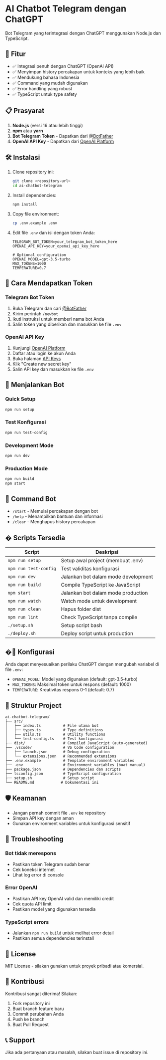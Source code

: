 # AI Chatbot Telegram dengan ChatGPT

Bot Telegram yang terintegrasi dengan ChatGPT menggunakan Node.js dan TypeScript.

## 🚀 Fitur

- ✅ Integrasi penuh dengan ChatGPT (OpenAI API)
- ✅ Menyimpan history percakapan untuk konteks yang lebih baik
- ✅ Mendukung bahasa Indonesia
- ✅ Command yang mudah digunakan
- ✅ Error handling yang robust
- ✅ TypeScript untuk type safety

## 📋 Prasyarat

1. **Node.js** (versi 16 atau lebih tinggi)
2. **npm** atau **yarn**
3. **Bot Telegram Token** - Dapatkan dari [@BotFather](https://t.me/botfather)
4. **OpenAI API Key** - Dapatkan dari [OpenAI Platform](https://platform.openai.com/api-keys)

## 🛠️ Instalasi

1. Clone repository ini:
   ```bash
   git clone <repository-url>
   cd ai-chatbot-telegram
   ```

2. Install dependencies:
   ```bash
   npm install
   ```

3. Copy file environment:
   ```bash
   cp .env.example .env
   ```

4. Edit file `.env` dan isi dengan token Anda:
   ```env
   TELEGRAM_BOT_TOKEN=your_telegram_bot_token_here
   OPENAI_API_KEY=your_openai_api_key_here
   
   # Optional configuration
   OPENAI_MODEL=gpt-3.5-turbo
   MAX_TOKENS=1000
   TEMPERATURE=0.7
   ```

## 🎯 Cara Mendapatkan Token

### Telegram Bot Token

1. Buka Telegram dan cari [@BotFather](https://t.me/botfather)
2. Kirim perintah `/newbot`
3. Ikuti instruksi untuk memberi nama bot Anda
4. Salin token yang diberikan dan masukkan ke file `.env`

### OpenAI API Key

1. Kunjungi [OpenAI Platform](https://platform.openai.com/)
2. Daftar atau login ke akun Anda
3. Buka halaman [API Keys](https://platform.openai.com/api-keys)
4. Klik "Create new secret key"
5. Salin API key dan masukkan ke file `.env`

## 🚀 Menjalankan Bot

### Quick Setup
```bash
npm run setup
```

### Test Konfigurasi
```bash
npm run test-config
```

### Development Mode
```bash
npm run dev
```

### Production Mode
```bash
npm run build
npm start
```

## 📱 Command Bot

- `/start` - Memulai percakapan dengan bot
- `/help` - Menampilkan bantuan dan informasi
- `/clear` - Menghapus history percakapan

## �️ Scripts Tersedia

| Script | Deskripsi |
|--------|-----------|
| `npm run setup` | Setup awal project (membuat .env) |
| `npm run test-config` | Test validitas konfigurasi |
| `npm run dev` | Jalankan bot dalam mode development |
| `npm run build` | Compile TypeScript ke JavaScript |
| `npm start` | Jalankan bot dalam mode production |
| `npm run watch` | Watch mode untuk development |
| `npm run clean` | Hapus folder dist |
| `npm run lint` | Check TypeScript tanpa compile |
| `./setup.sh` | Setup script bash |
| `./deploy.sh` | Deploy script untuk production |

## �🔧 Konfigurasi

Anda dapat menyesuaikan perilaku ChatGPT dengan mengubah variabel di file `.env`:

- `OPENAI_MODEL`: Model yang digunakan (default: gpt-3.5-turbo)
- `MAX_TOKENS`: Maksimal token untuk respons (default: 1000)
- `TEMPERATURE`: Kreativitas respons 0-1 (default: 0.7)

## 📁 Struktur Project

```
ai-chatbot-telegram/
├── src/
│   ├── index.ts          # File utama bot
│   ├── types.ts          # Type definitions
│   ├── utils.ts          # Utility functions
│   └── test-config.ts    # Test konfigurasi
├── dist/                 # Compiled JavaScript (auto-generated)
├── .vscode/              # VS Code configuration
│   ├── launch.json       # Debug configuration
│   └── extensions.json   # Recommended extensions
├── .env.example          # Template environment variables
├── .env                  # Environment variables (buat manual)
├── package.json          # Dependencies dan scripts
├── tsconfig.json         # TypeScript configuration
├── setup.sh              # Setup script
└── README.md            # Dokumentasi ini
```

## 🛡️ Keamanan

- Jangan pernah commit file `.env` ke repository
- Simpan API key dengan aman
- Gunakan environment variables untuk konfigurasi sensitif

## 🐛 Troubleshooting

### Bot tidak merespons
- Pastikan token Telegram sudah benar
- Cek koneksi internet
- Lihat log error di console

### Error OpenAI
- Pastikan API key OpenAI valid dan memiliki credit
- Cek quota API limit
- Pastikan model yang digunakan tersedia

### TypeScript errors
- Jalankan `npm run build` untuk melihat error detail
- Pastikan semua dependencies terinstall

## 📄 License

MIT License - silakan gunakan untuk proyek pribadi atau komersial.

## 🤝 Kontribusi

Kontribusi sangat diterima! Silakan:

1. Fork repository ini
2. Buat branch feature baru
3. Commit perubahan Anda
4. Push ke branch
5. Buat Pull Request

## 📞 Support

Jika ada pertanyaan atau masalah, silakan buat issue di repository ini.
